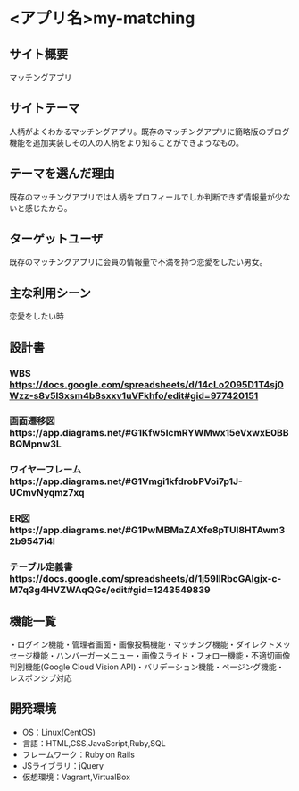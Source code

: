 # <アプリ名>my-matching

## サイト概要
マッチングアプリ

## サイトテーマ
人柄がよくわかるマッチングアプリ。既存のマッチングアプリに簡略版のブログ機能を追加実装しその人の人柄をより知ることができようなもの。

## テーマを選んだ理由
既存のマッチングアプリでは人柄をプロフィールでしか判断できず情報量が少ないと感じたから。

## ターゲットユーザ
既存のマッチングアプリに会員の情報量で不満を持つ恋愛をしたい男女。

## 主な利用シーン
恋愛をしたい時

## 設計書
### WBS https://docs.google.com/spreadsheets/d/14cLo2095D1T4sj0Wzz-s8v5lSxsm4b8sxxv1uVFkhfo/edit#gid=977420151
### 画面遷移図https://app.diagrams.net/#G1Kfw5IcmRYWMwx15eVxwxE0BBBQMpnw3L
### ワイヤーフレームhttps://app.diagrams.net/#G1Vmgi1kfdrobPVoi7p1J-UCmvNyqmz7xq
### ER図https://app.diagrams.net/#G1PwMBMaZAXfe8pTUl8HTAwm32b9547i4l
### テーブル定義書https://docs.google.com/spreadsheets/d/1j59IlRbcGAIgjx-c-M7q3g4HVZWAqQGc/edit#gid=1243549839

## 機能一覧
・ログイン機能・管理者画面・画像投稿機能・マッチング機能・ダイレクトメッセージ機能・ハンバーガーメニュー・画像スライド・フォロー機能・不適切画像判別機能(Google Cloud Vision API)・バリデーション機能・ページング機能・レスポンシブ対応
## 開発環境
* OS：Linux(CentOS)
* 言語：HTML,CSS,JavaScript,Ruby,SQL
* フレームワーク：Ruby on Rails
* JSライブラリ：jQuery
* 仮想環境：Vagrant,VirtualBox

